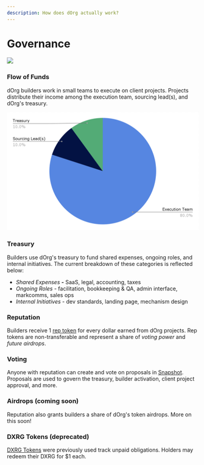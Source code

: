 ```yaml
---
description: How does dOrg actually work?
---
```


# Governance

![](https://media2.giphy.com/media/4TkuXuIzlJ4qspTAgD/giphy.gif?cid=ecf05e472zbh4aqsvqp5aw4h07tzknirwkzpkebw4m6fs6r1&rid=giphy.gif&ct=g)

### Flow of Funds

dOrg builders work in small teams to execute on client projects. Projects distribute their income among the execution team, sourcing lead\(s\), and dOrg's treasury.

![](.gitbook/assets/unit-economics.png)

### Treasury

Builders use dOrg's treasury to fund shared expenses, ongoing roles, and internal initiatives. The current breakdown of these categories is reflected below:

* _Shared Expenses_ **-** SaaS, legal, accounting, taxes
* _Ongoing Roles_ - facilitation, bookkeeping & QA, admin interface, markcomms, sales ops
* _Internal Initiatives_ - dev standards, landing page, mechanism design

### Reputation

Builders receive 1 [rep token](https://etherscan.io/token/0x62300cec5240e5b273781ad67ce735107f3dacd4#balances) for every dollar earned from dOrg projects. Rep tokens are non-transferable and represent a share of _voting power_ and _future airdrops_. 

### Voting

Anyone with reputation can create and vote on proposals in [Snapshot](https://snapshot.org/#/dorg.eth). Proposals are used to govern the treasury, builder activation, client project approval, and more.

### Airdrops \(coming soon\)

Reputation also grants builders a share of dOrg's token airdrops. More on this soon!

### DXRG Tokens \(deprecated\)

[DXRG Tokens](https://blockscout.com/poa/xdai/tokens/0x76D37cbB1fD75912bfB0cE885c506C77955F5C05/token-transfers) were previously used track unpaid obligations. Holders may redeem their DXRG for $1 each.

